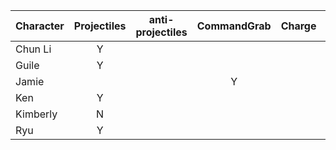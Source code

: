 | Character | Projectiles | anti-projectiles | CommandGrab |  Charge | Stock | Teleport |
| :--- | :-----------: | :--: | :--: | :--: | :--: | :--: |
| Chun Li  | Y | | | | | |
| Guile | Y | | | | | |
| Jamie | | | Y | | Y | |
| Ken | Y | | | | | |
| Kimberly | N | | | | | |
| Ryu | Y | | | | | |

